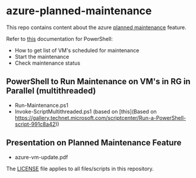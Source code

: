 # azure-planned-maintenance

This repo contains content about the azure [planned maintenance](https://docs.microsoft.com/en-us/azure/virtual-machines/windows/maintenance-notifications) feature.

Refer to [this](https://docs.microsoft.com/en-us/azure/virtual-machines/windows/maintenance-notifications) documentation for PowerShell:
- How to get list of VM's scheduled for maintenance
- Start the maintenance
- Check maintenance status

## PowerShell to Run Maintenance on VM's in RG in Parallel (multithreaded)
- Run-Maintenance.ps1
- Invoke-ScriptMultithreaded.ps1 (based on [this](Based on https://gallery.technet.microsoft.com/scriptcenter/Run-a-PowerShell-script-991c8a42))

## Presentation on Planned Maintenance Feature
- azure-vm-update.pdf

The [LICENSE](https://raw.githubusercontent.com/mariuszdotnet/azure-planned-maintenance/master/LICENSE) file applies to all files/scripts in this repository.
